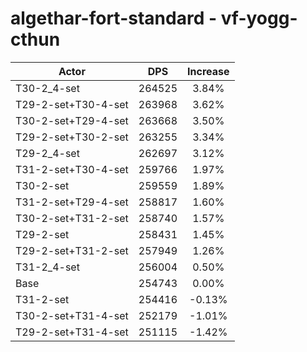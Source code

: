 # algethar-fort-standard - vf-yogg-cthun
| Actor | DPS | Increase |
|---|:---:|:---:|
|T30-2_4-set|264525|3.84%|
|T29-2-set+T30-4-set|263968|3.62%|
|T30-2-set+T29-4-set|263668|3.50%|
|T29-2-set+T30-2-set|263255|3.34%|
|T29-2_4-set|262697|3.12%|
|T31-2-set+T30-4-set|259766|1.97%|
|T30-2-set|259559|1.89%|
|T31-2-set+T29-4-set|258817|1.60%|
|T30-2-set+T31-2-set|258740|1.57%|
|T29-2-set|258431|1.45%|
|T29-2-set+T31-2-set|257949|1.26%|
|T31-2_4-set|256004|0.50%|
|Base|254743|0.00%|
|T31-2-set|254416|-0.13%|
|T30-2-set+T31-4-set|252179|-1.01%|
|T29-2-set+T31-4-set|251115|-1.42%|
